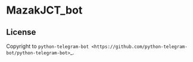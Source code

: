 # MazakJCT_bot


## License
Copyright to `python-telegram-bot <https://github.com/python-telegram-bot/python-telegram-bot>`_.


